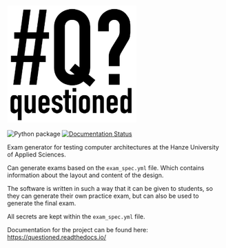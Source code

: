 <img src="https://raw.githubusercontent.com/DavidVisscher/questioned/master/docs/_static/Questioned.svg" data-canonical="https://raw.githubusercontent.com/DavidVisscher/questioned/master/docs/_static/Questioned.svg" width="300" />

![Python package](https://github.com/DavidVisscher/questioned/workflows/Python%20package/badge.svg)
[![Documentation Status](https://readthedocs.org/projects/questioned/badge/?version=latest)](https://questioned.readthedocs.io/en/latest/?badge=latest)

Exam generator for testing computer architectures at the Hanze University of Applied Sciences.

Can generate exams based on the `exam_spec.yml` file. Which contains information about the layout and content of the design.

The software is written in such a way that it can be given to students, so they can generate their own practice exam, but can also be used to generate the final exam.

All secrets are kept within the `exam_spec.yml` file.

Documentation for the project can be found here:
https://questioned.readthedocs.io/
